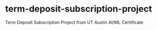 # term-deposit-subscription-project
Term Deposit Subscription Project from UT Austin AI/ML Certificate
